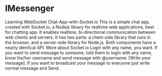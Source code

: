 # IMessenger
Learning WebSocket
Chat-App-with-Socket.io
This is a simple chat app, created with Socket.io, a Nodejs library for realtime web applications, best for chatting app. It enables realtime, bi-directional communication between web clients and servers. It has two parts: a client-side library that runs in the browser, and a server-side library for Node.js. Both components have a nearly identical API.
More about Socket.io
Login with any name, you want. If you want to send message to someone, told them to login with any name, know his/her username and send message with @username: [Write your message]. If you want to broadcast your message to everyone just write normal message and Send. 
